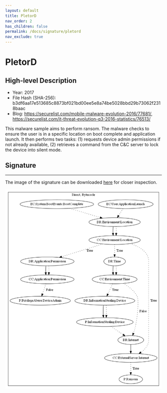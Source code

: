 ```yaml
---
layout: default
title: PletorD
nav_order: 2
has_children: false
permalink: /docs/signature/pletord
nav_exclude: true
---
```


# PletorD

## High-level Description

* Year: 2017
* File Hash (SHA-256): b3df6aa17e513685c8873bf021bd00ee5e8a74be5028bbd29b73062f2318baac 
* Blog: https://securelist.com/mobile-malware-evolution-2016/77681/, https://securelist.com/it-threat-evolution-q3-2016-statistics/76513/

This malware sample aims to perform ransom. The malware checks to ensure the user is in a specific location on boot complete and application launch. It then performs two tasks: (1) requests device admin permissions if not already available, (2) retrieves a command from the C&C server to lock the device into silent mode.

## Signature
---

The image of the signature can be downloaded [here](../../img/signatures/PletorD.png) for closer inspection.

![](../../img/signatures/PletorD.png)